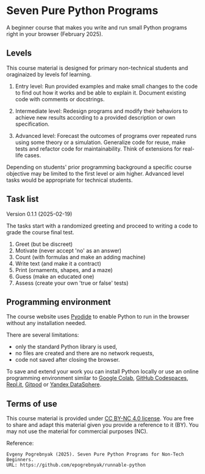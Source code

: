 Seven Pure Python Programs
==========================

A beginner course that makes you write and run small Python programs right in your browser (February 2025). 

Levels
------

This course material is designed for primary non-technical students and oraginaized by levels fof learning.

1. Entry level: Run provided examples and make small changes to the code to find out how it works and be able to explain it. Document existing code with comments or docstrings.

2. Intermediate level: Redesign programs and modify their behaviors to achieve new results according to a provided description or own specification.

3. Advanced level: Forecast the outcomes of programs over repeated runs using some theory or a simulation. Generalize code for reuse, make tests and refactor code for maintainability. Think of extensions for real-life cases.

Depending on students' prior programming background a specific course objective may be limited to the first level or aim higher.
Advanced level tasks would be appropriate for technical students. 

Task list
---------

Version 0.1.1 (2025-02-19) 

The tasks start with a randomized greeting and proceed to writing a code to grade the course final test.

1. Greet (but be discreet)
2. Motivate (never accept 'no' as an answer)
3. Count (with formulas and make an adding machine)
4. Write text (and make it a contract)
5. Print (ornaments, shapes, and a maze)
6. Guess (make an educated one)
7. Assess (create your own 'true or false' tests)

Programming environment
-----------------------

The course website uses [Pyodide](https://pyodide.org/) to enable Python to run in the browser without any installation needed.

There are several limitations:

- only the standard Python library is used,
- no files are created and there are no network requests,
- code not saved after closing the browser.

To save and extend your work you can install Python locally or use an online programming environment
similar to [Google Colab](https://colab.research.google.com/),
[GitHub Codespaces](https://github.com/features/codespaces),
[Repl.it](https://replit.com/),
[Gitpod](https://www.gitpod.io/) or
[Yandex DataSphere](https://yandex.cloud/en/services/datasphere).

Terms of use
------------

This course material is provided under [CC BY-NC 4.0 license](https://creativecommons.org/licenses/by-nc/4.0/).
You are free to share and adapt this material given you provide a reference to it (BY). 
You may not use the material for commercial purposes (NC).

Reference:

```
Evgeny Pogrebnyak (2025). Seven Pure Python Programs for Non-Tech Beginners.
URL: https://github.com/epogrebnyak/runnable-python
```


